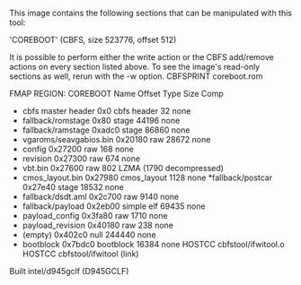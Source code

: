 This image contains the following sections that can be manipulated with this tool:

'COREBOOT' (CBFS, size 523776, offset 512)

It is possible to perform either the write action or the CBFS add/remove actions on every section listed above.
To see the image's read-only sections as well, rerun with the -w option.
    CBFSPRINT  coreboot.rom

FMAP REGION: COREBOOT
Name                           Offset     Type           Size   Comp
* cbfs master header             0x0        cbfs header        32 none
* fallback/romstage              0x80       stage           44196 none
* fallback/ramstage              0xadc0     stage           86860 none
* vgaroms/seavgabios.bin         0x20180    raw             28672 none
* config                         0x27200    raw               168 none
* revision                       0x27300    raw               674 none
* vbt.bin                        0x27600    raw               802 LZMA (1790 decompressed)
* cmos_layout.bin                0x27980    cmos_layout      1128 none
*fallback/postcar               0x27e40    stage           18532 none
* fallback/dsdt.aml              0x2c700    raw              9140 none
* fallback/payload               0x2eb00    simple elf      69435 none
* payload_config                 0x3fa80    raw              1710 none
* payload_revision               0x40180    raw               238 none
* (empty)                        0x402c0    null           244440 none
* bootblock                      0x7bdc0    bootblock       16384 none
    HOSTCC     cbfstool/ifwitool.o
    HOSTCC     cbfstool/ifwitool (link)

Built intel/d945gclf (D945GCLF)

